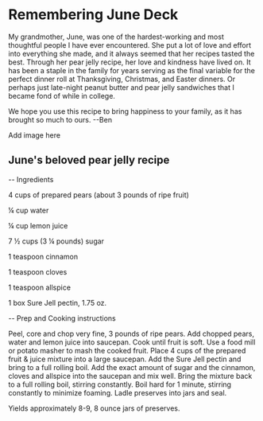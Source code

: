 # Remembering June Deck

My grandmother, June, was one of the hardest-working and most thoughtful people I have ever encountered. She put a lot of love and effort into everything she made, and it always seemed that her recipes tasted the best. Through her pear jelly recipe, her love and kindness have lived on. It has been a staple in the family for years serving as the final variable for the perfect dinner roll at Thanksgiving, Christmas, and Easter dinners. Or perhaps just late-night peanut butter and pear jelly sandwiches that I became fond of while in college.

We hope you use this recipe to bring happiness to your family, as it has brought so much to ours.
--Ben




Add image here





## June's beloved pear jelly recipe


-- Ingredients

4 cups of prepared pears (about 3 pounds of ripe fruit)

¼ cup water

¼ cup lemon juice

7 ½ cups (3 ¼ pounds) sugar

1 teaspoon cinnamon

1 teaspoon cloves

1 teaspoon allspice

1 box Sure Jell pectin, 1.75 oz.


-- Prep and Cooking instructions

Peel, core and chop very fine, 3 pounds of ripe pears. Add chopped pears, water and lemon juice into saucepan. Cook until fruit is soft. Use a food mill or potato masher to mash the cooked fruit. Place 4 cups of the prepared fruit & juice mixture into a large saucepan. Add the Sure Jell pectin and bring to a full rolling boil. Add the exact amount of sugar and the cinnamon, cloves and allspice into the saucepan and mix well. Bring the mixture back to a full rolling boil, stirring constantly. Boil hard for 1 minute, stirring constantly to minimize foaming. Ladle preserves into jars and seal.

Yields approximately 8-9, 8 ounce jars of preserves.
